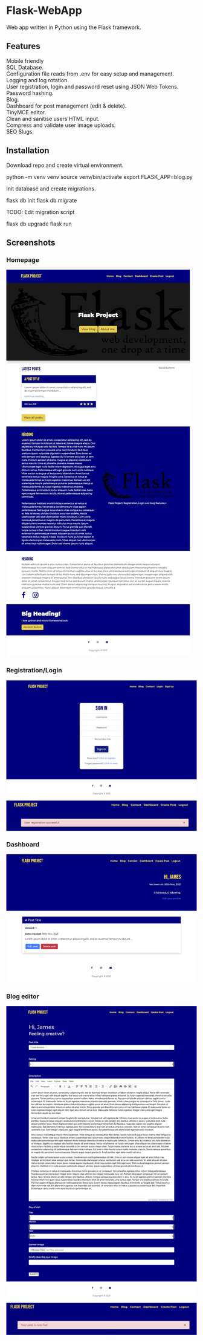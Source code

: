 # Flask-WebApp
Web app written in Python using the Flask framework.

## Features
Mobile friendly<br>
SQL Database.  
Configuration file reads from .env for easy setup and management.  
Logging and log rotation.  
User registration, login and password reset using JSON Web Tokens.  
Password hashing.  
Blog.  
Dashboard for post management (edit & delete).  
TinyMCE editor.  
Clean and sanitise users HTML input.  
Compress and validate user image uploads.  
SEO Slugs.

## Installation
Download repo and create virtual environment.

python -m venv venv
source venv/bin/activate
export FLASK_APP=blog.py

Init database and create migrations.

flask db init
flask db migrate

TODO: Edit migration script

flask db upgrade
flask run

## Screenshots

### Homepage
<img src="screenshots/index.jpg">

### Registration/Login
<img src="screenshots/login.jpg">
<img src="screenshots/registration-alert.png">

### Dashboard
<img src="screenshots/dashboard-post.jpg">

### Blog editor
<img src="screenshots/create-post.jpg">
<img src="screenshots/live-alert.png">

